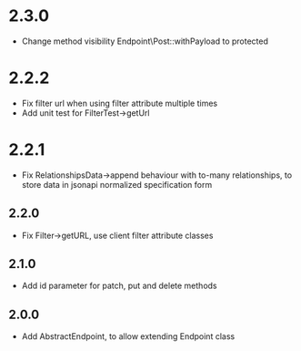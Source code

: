 # 2.3.0
- Change method visibility Endpoint\Post::withPayload to protected

# 2.2.2
- Fix filter url when using filter attribute multiple times
- Add unit test for FilterTest->getUrl

# 2.2.1
- Fix RelationshipsData->append behaviour with to-many relationships, to store data in jsonapi normalized specification form

## 2.2.0
- Fix Filter->getURL, use client filter attribute classes

## 2.1.0
- Add id parameter for patch, put and delete methods 

## 2.0.0
- Add AbstractEndpoint, to allow extending Endpoint class 
